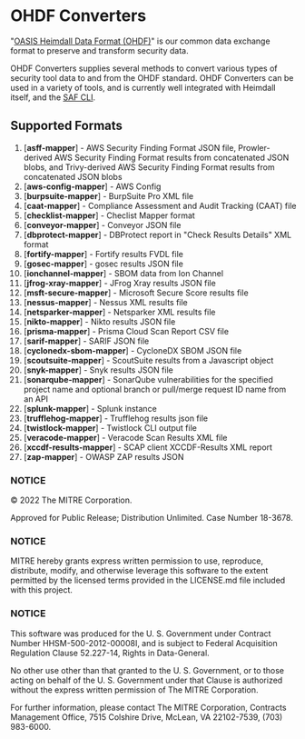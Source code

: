 # OHDF Converters

"[OASIS Heimdall Data Format (OHDF)](https://saf.mitre.org/#/normalize)" is our common data exchange format to preserve and transform security data.

OHDF Converters supplies several methods to convert various types of security tool data to and from the OHDF standard. OHDF Converters can be used in a variety of tools, and is currently well integrated with Heimdall itself, and the [SAF CLI](https://github.com/mitre/saf).

## Supported Formats
1.  [**asff-mapper**] - AWS Security Finding Format JSON file, Prowler-derived AWS Security Finding Format results from concatenated JSON blobs, and Trivy-derived AWS Security Finding Format results from concatenated JSON blobs
2.  [**aws-config-mapper**] - AWS Config
3.  [**burpsuite-mapper**] - BurpSuite Pro XML file
4.  [**caat-mapper**] - Compliance Assessment and Audit Tracking (CAAT) file
5.  [**checklist-mapper**] - Checlist Mapper format
6.  [**conveyor-mapper**] - Conveyor JSON file
7.  [**dbprotect-mapper**] - DBProtect report in "Check Results Details" XML format
8.  [**fortify-mapper**] - Fortify results FVDL file
9.  [**gosec-mapper**] - gosec results JSON file
10. [**ionchannel-mapper**] - SBOM data from Ion Channel
11. [**jfrog-xray-mapper**] - JFrog Xray results JSON file
12. [**msft-secure-mapper**] - Microsoft Secure Score results file
13. [**nessus-mapper**] - Nessus XML results file
14. [**netsparker-mapper**] - Netsparker XML results file
15. [**nikto-mapper**] - Nikto results JSON file
16. [**prisma-mapper**] - Prisma Cloud Scan Report CSV file
17. [**sarif-mapper**] - SARIF JSON file
18. [**cyclonedx-sbom-mapper**] - CycloneDX SBOM JSON file
19. [**scoutsuite-mapper**] - ScoutSuite results from a Javascript object
20. [**snyk-mapper**] - Snyk results JSON file
21. [**sonarqube-mapper**] - SonarQube vulnerabilities for the specified project name and optional branch or pull/merge request ID name from an API
22. [**splunk-mapper**] - Splunk instance
23. [**trufflehog-mapper**] - Trufflehog results json file 
24. [**twistlock-mapper**] - Twistlock CLI output file
25. [**veracode-mapper**] - Veracode Scan Results XML file
26. [**xccdf-results-mapper**] - SCAP client XCCDF-Results XML report
27. [**zap-mapper**] - OWASP ZAP results JSON

### NOTICE

© 2022 The MITRE Corporation.

Approved for Public Release; Distribution Unlimited. Case Number 18-3678.

### NOTICE

MITRE hereby grants express written permission to use, reproduce, distribute, modify, and otherwise leverage this software to the extent permitted by the licensed terms provided in the LICENSE.md file included with this project.

### NOTICE

This software was produced for the U. S. Government under Contract Number HHSM-500-2012-00008I, and is subject to Federal Acquisition Regulation Clause 52.227-14, Rights in Data-General.

No other use other than that granted to the U. S. Government, or to those acting on behalf of the U. S. Government under that Clause is authorized without the express written permission of The MITRE Corporation.

For further information, please contact The MITRE Corporation, Contracts Management Office, 7515 Colshire Drive, McLean, VA  22102-7539, (703) 983-6000.
